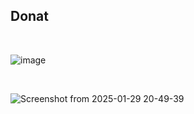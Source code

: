 <h2>Donat</h2>
<br>

  ![image](https://github.com/user-attachments/assets/5298a2f1-e0f5-4213-ab48-82bb1da0d12a)

<br>

  ![Screenshot from 2025-01-29 20-49-39](https://github.com/user-attachments/assets/0878fcd5-e17b-4c65-9d97-33cc3e294025)
